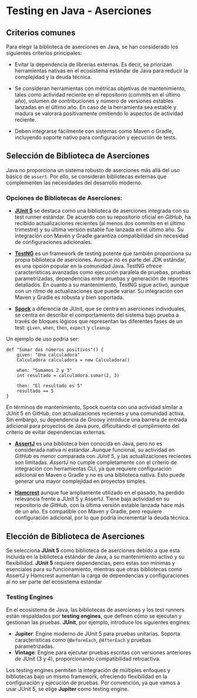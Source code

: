 # Testing en Java - Aserciones

## Criterios comunes

Para elegir la biblioteca de aserciones en Java, se han considerado los siguientes criterios principales:

- Evitar la dependencia de librerías externas. Es decir, se priorizan herramientas nativas en el ecosistema estándar de Java para reducir la complejidad y la deuda técnica.

- Se consideran herramientas con métricas objetivas de mantenimiento, tales como actividad reciente en el repositorio (commits en el último año), volumen de contribuciones y número de versiones estables lanzadas en el último año. En caso de la herramienta sea estable y madura se valorará positivamente omitiendo lo aspectos de actividad reciente.

- Deben integrarse fácilmente con sistemas como Maven o Gradle, incluyendo soporte nativo para configuración y ejecución de tests.

## Selección de Biblioteca de Aserciones

Java no proporciona un sistema robusto de aserciones más allá del uso básico de `assert`. Por ello, se consideran bibliotecas externas que complementen las necesidades del desarrollo moderno.

### Opciones de Bibliotecas de Aserciones:

- **[JUnit 5](https://github.com/junit-team/junit5)** se destaca como una biblioteca de aserciones integrada con su test runner estándar. De acuerdo con su repositorio oficial en *GitHub*, ha recibido actualizaciones recientes (al menos dos commits en el último trimestre) y su última versión estable fue lanzada en el último año. Su integración con Maven y Gradle garantiza compatibilidad sin necesidad de configuraciones adicionales.

- **[TestNG](https://github.com/testng-team/testng)**  es un framework de testing potente que también proporciona su propia biblioteca de aserciones. Aunque no es parte del JDK estándar, es una opción popular en la comunidad Java. TestNG ofrece características avanzadas como ejecución paralela de pruebas, pruebas parametrizadas, dependencias entre pruebas y generación de reportes detallados. En cuanto a su mantenimiento, TestNG sigue activo, aunque con un ritmo de actualizaciones que puede variar. Su integración con Maven y Gradle es robusta y bien soportada.

- **[Spock](https://github.com/spockframework/spock)**  a diferencia de JUnit, que se centra en aserciones individuales, se centra en describir el comportamiento del sistema bajo prueba a través de bloques lógicos que representan las diferentes fases de un test: `given`, `when`, `then`, `expect` y `cleanup`.

Un ejemplo de uso podria ser:

    def "Sumar dos números positivos"() {
        given: "Una calculadora"
        Calculadora calculadora = new Calculadora()

        when: "Sumamos 2 y 3"
        int resultado = calculadora.sumar(2, 3)

        then: "El resultado es 5"
        resultado == 5
    }

En términos de mantenimiento, Spock cuenta con una actividad similar a JUnit 5 en GitHub, con actualizaciones recientes y una comunidad activa. Sin embargo, su dependencia de Groovy introduce una barrera de entrada adicional para proyectos de Java puro, dificultando el cumplimiento del criterio de evitar dependencias externas.

- **[AssertJ](https://assertj.github.io/doc)** es una biblioteca bien conocida en Java, pero no es considerada nativa ni estándar..Aunque funcional, su actividad en *GitHub* es menor comparada con *JUnit 5*, y las actualizaciones recientes son limitadas. *AssertJ* no cumple completamente con el criterio de integración con herramientas CLI, ya que requiere configuración adicional en Maven o Gradle y no es una biblioteca nativa. Esto puede generar una mayor complejidad en proyectos simples.

- **[Hamcrest](https://github.com/hamcrest/JavaHamcrest)**  aunque fue ampliamente utilizado en el pasado, ha perdido relevancia frente a JUnit 5 y AssertJ. Tiene baja actividad en su repositorio de *GitHub*, con la última versión estable lanzada hace más de un año. Es compatible con Maven y Gradle, pero requiere configuración adicional, por lo que podría incrementar la deuda técnica.

## Elección de Biblioteca de Aserciones

Se selecciona **JUnit 5** como biblioteca de aserciones debido a que esta incluida en la biblioteca estándar de Java, a su mantenimiento activo y su flexibilidad. **JUnit 5** requiere dependencias, pero estas son mínimas y esenciales para su funcionamiento, mientras que otras bibliotecas como AssertJ y Hamcrest aumentan la carga de dependencias y configuraciones al no ser parte del ecosistema estándar

### Testing Engines

En el ecosistema de Java, las bibliotecas de aserciones y los test runners están respaldados por **testing engines**, que definen cómo se ejecutan y gestionan las pruebas. **JUnit**, por ejemplo, introduce los siguientes engines:  

- **Jupiter**: Engine moderno de JUnit 5 para pruebas unitarias. Soporta características como `@BeforeEach`, `@AfterEach` y pruebas parametrizadas.  
- **Vintage**: Engine para ejecutar pruebas escritas con versiones anteriores de JUnit (3 y 4), proporcionando compatibilidad retroactiva.  

Los testing engines permiten la integración de múltiples enfoques y bibliotecas bajo un mismo framework, ofreciendo flexibilidad en la configuración y ejecución de pruebas. Por convención, ya que vamos a usar JUnit 5, se elige **Jupiter** como testing engine.